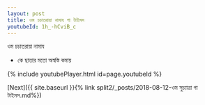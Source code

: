```yaml
---
layout: post
title: ওম চচাতরায়া নামায গা টাইমস
youtubeId: 1h_-hCviB_c
---
```

 
 
 ওম চচাতরায়া নামায  
 
 -  কে ছাতার মতো অস্বস্তি কমায় 
 
  
 
  
 
 
 
 
 
 


{% include youtubePlayer.html id=page.youtubeId %}
 
[Next]({{ site.baseurl }}{% link  split2/_posts/2018-08-12-ওম সুচ্যাত্ৰা  গা টাইমস.md%})
 
